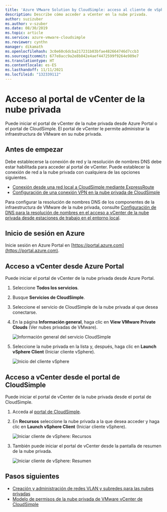 ```yaml
---
title: 'Azure VMware Solution by CloudSimple: acceso al cliente de vSphere'
description: Describe cómo acceder a vCenter en la nube privada.
author: suzizuber
ms.author: v-szuber
ms.date: 08/30/2019
ms.topic: article
ms.service: azure-vmware-cloudsimple
ms.reviewer: cynthn
manager: dikamath
ms.openlocfilehash: 3c0e60c6dcba217231b03bfae482664746d7ccb3
ms.sourcegitcommit: 677e8acc9a2e8b842e4aef4472599f9264e989e7
ms.translationtype: HT
ms.contentlocale: es-ES
ms.lasthandoff: 11/11/2021
ms.locfileid: "132339112"
---
```

# <a name="access-your-private-cloud-vcenter-portal"></a>Acceso al portal de vCenter de la nube privada

Puede iniciar el portal de vCenter de la nube privada desde Azure Portal o el portal de CloudSimple.  El portal de vCenter le permite administrar la infraestructura de VMware en su nube privada.

## <a name="before-you-begin"></a>Antes de empezar

Debe establecerse la conexión de red y la resolución de nombres DNS debe estar habilitada para acceder al portal de vCenter.  Puede establecer la conexión de red a la nube privada con cualquiera de las opciones siguientes.

* [Conexión desde una red local a CloudSimple mediante ExpressRoute](on-premises-connection.md)
* [Configuración de una conexión VPN en la nube privada de CloudSimple](set-up-vpn.md)

Para configurar la resolución de nombres DNS de los componentes de la infraestructura de VMware de la nube privada, consulte [Configuración de DNS para la resolución de nombres en el acceso a vCenter de la nube privada desde estaciones de trabajo en el entorno local](on-premises-dns-setup.md).

## <a name="sign-in-to-azure"></a>Inicio de sesión en Azure

Inicie sesión en Azure Portal en [https://portal.azure.com](https://portal.azure.com).

## <a name="access-vcenter-from-azure-portal"></a>Acceso a vCenter desde Azure Portal

Puede iniciar el portal de vCenter de la nube privada desde Azure Portal.

1. Seleccione **Todos los servicios**.

2. Busque **Servicios de CloudSimple**.

3. Seleccione el servicio de CloudSimple de la nube privada al que desea conectarse.

4. En la página **Información general**, haga clic en **View VMware Private Clouds** (Ver nubes privadas de VMware).

    ![Información general del servicio CloudSimple](media/cloudsimple-service-overview.png)

5. Seleccione la nube privada en la lista y, después, haga clic en **Launch vSphere Client** (Iniciar cliente vSphere).

    ![Inicio del cliente vSphere](media/cloudsimple-service-launch-vsphere-client.png)

## <a name="access-vcenter-from-cloudsimple-portal"></a>Acceso a vCenter desde el portal de CloudSimple

Puede iniciar el portal de vCenter de la nube privada desde el portal de CloudSimple.

1. Acceda al [portal de CloudSimple](access-cloudsimple-portal.md).

2. En **Recursos** seleccione la nube privada a la que desea acceder y haga clic en **Launch vSphere Client** (Iniciar cliente vSphere).

    ![Iniciar cliente de vSphere: Recursos](media/cloudsimple-portal-resources-launch-vcenter.png)

3. También puede iniciar el portal de vCenter desde la pantalla de resumen de la nube privada.

    ![Iniciar cliente de vSphere: Resumen](media/cloudsimple-resources-summary-launch-vcenter.png)

## <a name="next-steps"></a>Pasos siguientes

* [Creación y administración de redes VLAN y subredes para las nubes privadas](create-vlan-subnet.md)
* [Modelo de permisos de la nube privada de VMware vCenter de CloudSimple](learn-private-cloud-permissions.md)